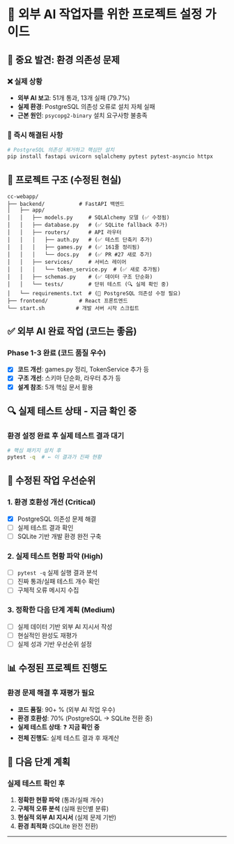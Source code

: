 # 🤖 외부 AI 작업자를 위한 프로젝트 설정 가이드

## 🚨 **중요 발견: 환경 의존성 문제**

### ❌ 실제 상황
- **외부 AI 보고**: 51개 통과, 13개 실패 (79.7%)
- **실제 환경**: PostgreSQL 의존성 오류로 설치 자체 실패
- **근본 원인**: `psycopg2-binary` 설치 요구사항 불충족

### 🔧 즉시 해결된 사항
```bash
# PostgreSQL 의존성 제거하고 핵심만 설치
pip install fastapi uvicorn sqlalchemy pytest pytest-asyncio httpx
```

## 📂 프로젝트 구조 (수정된 현실)
```
cc-webapp/
├── backend/           # FastAPI 백엔드
│   ├── app/
│   │   ├── models.py     # SQLAlchemy 모델 (✅ 수정됨)
│   │   ├── database.py   # (✅ SQLite fallback 추가)
│   │   ├── routers/      # API 라우터
│   │   │   ├── auth.py   # (✅ 테스트 단축키 추가)
│   │   │   ├── games.py  # (✅ 161줄 정리됨)
│   │   │   └── docs.py   # (✅ PR #27 새로 추가)
│   │   ├── services/     # 서비스 레이어
│   │   │   └── token_service.py  # (✅ 새로 추가됨)
│   │   ├── schemas.py    # (✅ 데이터 구조 단순화)
│   │   └── tests/        # 단위 테스트 (🔍 실제 확인 중)
│   └── requirements.txt  # (🔧 PostgreSQL 의존성 수정 필요)
├── frontend/          # React 프론트엔드
└── start.sh          # 개발 서버 시작 스크립트
```

## ✅ 외부 AI 완료 작업 (코드는 좋음)

### Phase 1-3 완료 (코드 품질 우수)
- [x] **코드 개선**: games.py 정리, TokenService 추가 등
- [x] **구조 개선**: 스키마 단순화, 라우터 추가 등
- [x] **설계 참조**: 5개 핵심 문서 활용

## 🔍 **실제 테스트 상태 - 지금 확인 중**

### 환경 설정 완료 후 실제 테스트 결과 대기
```bash
# 핵심 패키지 설치 후
pytest -q  # ← 이 결과가 진짜 현황
```

## 🎯 수정된 작업 우선순위

### 1. 환경 호환성 개선 (Critical)
- [x] PostgreSQL 의존성 문제 해결
- [ ] 실제 테스트 결과 확인
- [ ] SQLite 기반 개발 환경 완전 구축

### 2. 실제 테스트 현황 파악 (High)
- [ ] `pytest -q` 실제 실행 결과 분석
- [ ] 진짜 통과/실패 테스트 개수 확인
- [ ] 구체적 오류 메시지 수집

### 3. 정확한 다음 단계 계획 (Medium)
- [ ] 실제 데이터 기반 외부 AI 지시서 작성
- [ ] 현실적인 완성도 재평가
- [ ] 실제 성과 기반 우선순위 설정

## 📊 수정된 프로젝트 진행도

### 환경 문제 해결 후 재평가 필요
- **코드 품질**: 90+ % (외부 AI 작업 우수)
- **환경 호환성**: 70% (PostgreSQL → SQLite 전환 중)
- **실제 테스트 상태**: ❓ **지금 확인 중**
- **전체 진행도**: 실제 테스트 결과 후 재계산

## 🚀 다음 단계 계획

### 실제 테스트 확인 후
1. **정확한 현황 파악** (통과/실패 개수)
2. **구체적 오류 분석** (실패 원인별 분류)
3. **현실적 외부 AI 지시서** (실제 문제 기반)
4. **환경 최적화** (SQLite 완전 전환)

---
